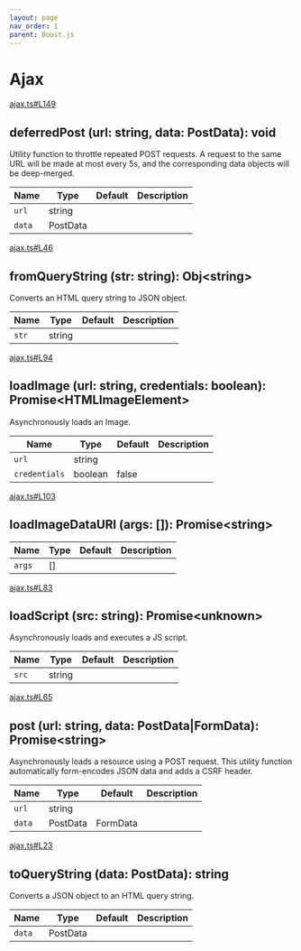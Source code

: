 ```yaml
---
layout: page
nav_order: 1
parent: Boost.js
---
```


# Ajax

<div class="docs-item" markdown="1">

<div><a class="source" target="_blank" href="https://github.com/mathigon/boost.js/tree/master/src/ajax.ts#L149">ajax.ts#L149</a></div>

## deferredPost <span class="signature">(url: string, data: PostData): void</span>

Utility function to throttle repeated POST requests. A request to the same
URL will be made at most every 5s, and the corresponding data objects will
be deep-merged.

| Name | Type | Default | Description |
| --- | --- | --- | --- |
| `url` | string |  |  |
| `data` | PostData |  |  |


</div>

<div class="docs-item" markdown="1">

<div><a class="source" target="_blank" href="https://github.com/mathigon/boost.js/tree/master/src/ajax.ts#L46">ajax.ts#L46</a></div>

## fromQueryString <span class="signature">(str: string): Obj&lt;string&gt;</span>

Converts an HTML query string to JSON object.

| Name | Type | Default | Description |
| --- | --- | --- | --- |
| `str` | string |  |  |


</div>

<div class="docs-item" markdown="1">

<div><a class="source" target="_blank" href="https://github.com/mathigon/boost.js/tree/master/src/ajax.ts#L94">ajax.ts#L94</a></div>

## loadImage <span class="signature">(url: string, credentials: boolean): Promise&lt;HTMLImageElement&gt;</span>

Asynchronously loads an Image.

| Name | Type | Default | Description |
| --- | --- | --- | --- |
| `url` | string |  |  |
| `credentials` | boolean | false |  |


</div>

<div class="docs-item" markdown="1">

<div><a class="source" target="_blank" href="https://github.com/mathigon/boost.js/tree/master/src/ajax.ts#L103">ajax.ts#L103</a></div>

## loadImageDataURI <span class="signature">(args: []): Promise&lt;string&gt;</span>

| Name | Type | Default | Description |
| --- | --- | --- | --- |
| `args` | [] |  |  |


</div>

<div class="docs-item" markdown="1">

<div><a class="source" target="_blank" href="https://github.com/mathigon/boost.js/tree/master/src/ajax.ts#L83">ajax.ts#L83</a></div>

## loadScript <span class="signature">(src: string): Promise&lt;unknown&gt;</span>

Asynchronously loads and executes a JS script.

| Name | Type | Default | Description |
| --- | --- | --- | --- |
| `src` | string |  |  |


</div>

<div class="docs-item" markdown="1">

<div><a class="source" target="_blank" href="https://github.com/mathigon/boost.js/tree/master/src/ajax.ts#L65">ajax.ts#L65</a></div>

## post <span class="signature">(url: string, data: PostData|FormData): Promise&lt;string&gt;</span>

Asynchronously loads a resource using a POST request. This utility function
automatically form-encodes JSON data and adds a CSRF header.

| Name | Type | Default | Description |
| --- | --- | --- | --- |
| `url` | string |  |  |
| `data` | PostData|FormData |  |  |


</div>

<div class="docs-item" markdown="1">

<div><a class="source" target="_blank" href="https://github.com/mathigon/boost.js/tree/master/src/ajax.ts#L23">ajax.ts#L23</a></div>

## toQueryString <span class="signature">(data: PostData): string</span>

Converts a JSON object to an HTML query string.

| Name | Type | Default | Description |
| --- | --- | --- | --- |
| `data` | PostData |  |  |


</div>